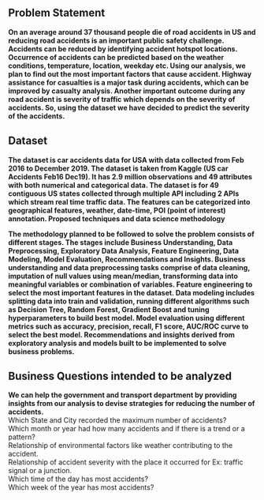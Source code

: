 ## Problem Statement
 
**On an average around 37 thousand people die of road accidents in US and reducing road accidents is an important public safety challenge. Accidents can be reduced by identifying accident hotspot locations. Occurrence of accidents can be predicted based on the weather conditions, temperature, location, weekday etc. Using our analysis, we plan to find out the most important factors that cause accident. Highway assistance for casualties is a major task during accidents, which can be improved by casualty analysis. Another important outcome during any road accident is severity of traffic which depends on the severity of accidents. So, using the dataset we have decided to predict the severity of the accidents.**

## Dataset 
 
**The dataset is car accidents data for USA with data collected from Feb 2016 to December 2019. The dataset is taken from Kaggle (US car Accidents Feb16 Dec19). It has 2.9 million observations and 49 attributes with both numerical and categorical data. The dataset is for 49 contiguous US states collected through multiple API including 2 APIs which stream real time traffic data. The features can be categorized into geographical features, weather, date-time, POI (point of interest) annotation.  Proposed techniques and data science methodology**
 
**The methodology planned to be followed to solve the problem consists of different stages. The stages include Business Understanding, Data Preprocessing, Exploratory Data Analysis, Feature Engineering, Data Modeling, Model Evaluation, Recommendations and Insights. Business understanding and data preprocessing tasks comprise of data cleaning, imputation of null values using mean/median, transforming data into meaningful variables or combination of variables. Feature engineering to select the most important features in the dataset. Data modeling includes splitting data into train and validation, running different algorithms such as Decision Tree, Random Forest, Gradient Boost and tuning hyperparameters to build best model. Model evaluation using different metrics such as accuracy, precision, recall, F1 score, AUC/ROC curve to select the best model. Recommendations and insights derived from exploratory analysis and models built to be implemented to solve business problems.** 
 
 
## Business Questions intended to be analyzed 
 
**We can help the government and transport department by providing insights from our analysis to devise strategies for reducing the number of accidents.**
<br>Which State and City recorded the maximum number of accidents? 
<br>Which month or year had how many accidents and if there is a trend or a pattern? 
<br>Relationship of environmental factors like weather contributing to the accident. 
<br>Relationship of accident severity with the place it occurred for Ex: traffic signal or a junction. 
<br>Which time of the day has most accidents? 
<br>Which week of the year has most accidents? 
 
